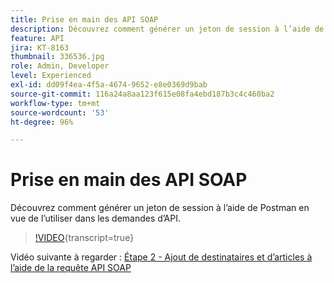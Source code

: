 ```yaml
---
title: Prise en main des API SOAP
description: Découvrez comment générer un jeton de session à l’aide de Postman pour une utilisation dans les demandes d’API.
feature: API
jira: KT-8163
thumbnail: 336536.jpg
role: Admin, Developer
level: Experienced
exl-id: dd09f4ea-4f5a-4674-9652-e8e0369d9bab
source-git-commit: 116a24a8aa123f615e08fa4ebd187b3c4c460ba2
workflow-type: tm+mt
source-wordcount: '53'
ht-degree: 96%

---
```


# Prise en main des API SOAP

Découvrez comment générer un jeton de session à l’aide de Postman en vue de l’utiliser dans les demandes d’API.

>[!VIDEO](https://video.tv.adobe.com/v/336536?quality=12&learn=on){transcript=true}

Vidéo suivante à regarder : [Étape 2 - Ajout de destinataires et d’articles à l’aide de la requête API SOAP](/help/tutorial-use-soap-apis/add-recipients-and-articles-using-soap-api-requests.md)
